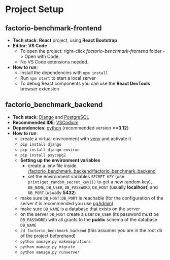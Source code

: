 # Project Setup

## factorio-benchmark-frontend

* **Tech stack**: **React** project, using **React Bootstrap**
* **Editor**: **VS Code**
    * To open the project: right-click *factorio-benchmark-frontend* folder -> Open with Code.
    * No VS Code extensions needed.
* **How to run**:
    * Install the dependencies with `npm install`
    * Run `npm start` to start a local server
    * To debug React components you can use the **React DevTools** browser extension

## factorio_benchmark_backend

* **Tech stack**: [Django](https://www.djangoproject.com/) and [PostgreSQL](https://www.postgresql.org/)
* **Recommended IDE**: [VSCodium](https://vscodium.com/)
* **Dependencies**: [python](https://www.python.org/) (recommended version **>=3.12**)
* **How to run**:
    * create a virtual environment with [venv](https://docs.python.org/3/tutorial/venv.html) and activate it
    * `pip install django`
    * `pip install django-environ`
    * `pip install psycopg2`
    * **Setting up the environment variables**
        * create a .env file inside [/factorio_benchmark_backend/factorio_benchmark_backend](/factorio_benchmark_backend/factorio_benchmark_backend)
        * set the environment variables `SECRET_KEY` (use `print(get_random_secret_key())` to get a new random key), `DB_NAME`, `DB_USER`, `DB_PASSWORD`, `DB_HOST` (usually **localhost**) and `DB_PORT` (usually **5432**)
    * make sure `DB_HOST:DB_PORT` is reachable (for the configuration of the server it is recommended you use [pgAdmin](https://www.pgadmin.org/))
    * make sure `DB_NAME` is a database that exists on the server
    * on the server `DB_HOST` create a user `DB_USER` (its password must be `DB_PASSWORD`) with all grants to the **public** schema of the database `DB_NAME`
    * `cd factorio_benchmark_backend` (this assumes you are in the root dir of the project beforehand)
    * `python manage.py makemigrations`
    * `python manage.py migrate`
    * `python manage.py runserver`